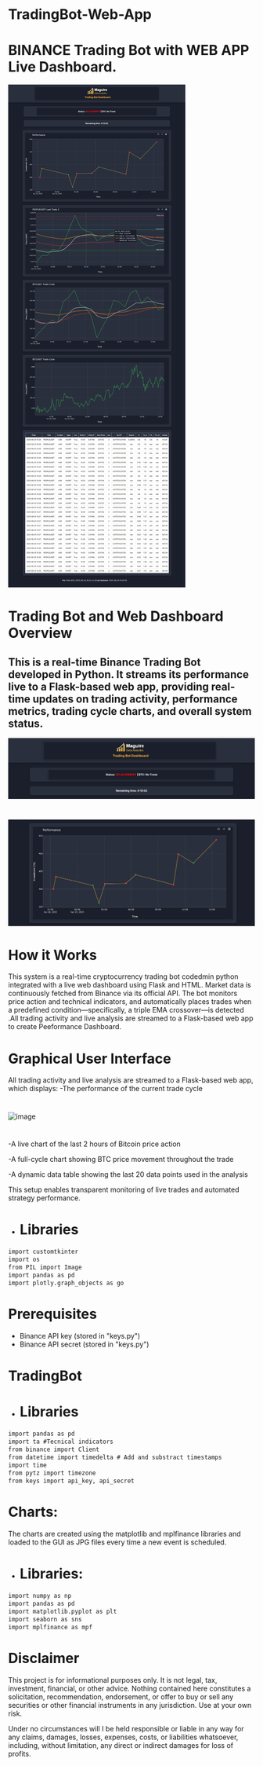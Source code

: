 # TradingBot-Web-App
# BINANCE Trading Bot with WEB APP Live Dashboard.
![image](https://github.com/FedeMaguire/TradingBot-Web-App/blob/main/final%20images/full_view.jpg?raw=true)
# Trading Bot and Web Dashboard Overview
## This is a real-time Binance Trading Bot developed in Python. It streams its performance live to a Flask-based web app, providing real-time updates on trading activity, performance metrics, trading cycle charts, and overall system status.
![image](https://github.com/FedeMaguire/TradingBot-Web-App/blob/main/final%20images/status.jpg?raw=true)
 # 
![image](https://github.com/FedeMaguire/TradingBot-Web-App/blob/main/final%20images/performance.jpg?raw=true)

# How it Works
This system is a real-time cryptocurrency trading bot codedmin python integrated with a live web dashboard using Flask and HTML. Market data is continuously fetched from Binance via its official API. The bot monitors price action and technical indicators, and automatically places trades when a predefined condition—specifically, a triple EMA crossover—is detected .All trading activity and live analysis are streamed to a Flask-based web app to create Peeformance Dashboard.
# Graphical User Interface

All trading activity and live analysis are streamed to a Flask-based web app, which displays:
-The performance of the current trade cycle
# 
![image](https://github.com/FedeMaguire/Python-Trading-Bot/blob/main/screenshots/Screenshot%202023-11-09%20165322.jpg?raw=true)
# 

-A live chart of the last 2 hours of Bitcoin price action

-A full-cycle chart showing BTC price movement throughout the trade

-A dynamic data table showing the last 20 data points used in the analysis

This setup enables transparent monitoring of live trades and automated strategy performance.
- # Libraries
```
import customtkinter
import os
from PIL import Image
import pandas as pd
import plotly.graph_objects as go
```
 

# Prerequisites
- Binance API key (stored in "keys.py")
- Binance API secret (stored in "keys.py")

# TradingBot
- # Libraries
```
import pandas as pd
import ta #Tecnical indicators
from binance import Client
from datetime import timedelta # Add and substract timestamps
import time
from pytz import timezone
from keys import api_key, api_secret
```
# Charts:
The charts are created using the matplotlib and mplfinance libraries and loaded to the GUI as JPG files every time a new event is scheduled.
- # Libraries:
```
import numpy as np
import pandas as pd
import matplotlib.pyplot as plt
import seaborn as sns
import mplfinance as mpf
```


# Disclaimer
This project is for informational purposes only. It is not legal, tax, investment, financial, or other advice. Nothing contained here constitutes a solicitation, recommendation, endorsement, or offer to buy or sell any securities or other financial instruments in any jurisdiction. Use at your own risk.

Under no circumstances will I be held responsible or liable in any way for any claims, damages, losses, expenses, costs, or liabilities whatsoever, including, without limitation, any direct or indirect damages for loss of profits.
